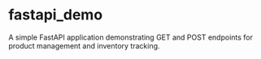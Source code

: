 # fastapi_demo
A simple FastAPI application demonstrating GET and POST endpoints for product management and inventory tracking.
